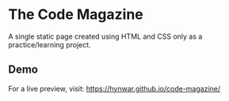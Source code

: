# The Code Magazine

A single static page created using HTML and CSS only as a practice/learning project.


## Demo

For a live preview, visit: https://hynwar.github.io/code-magazine/
